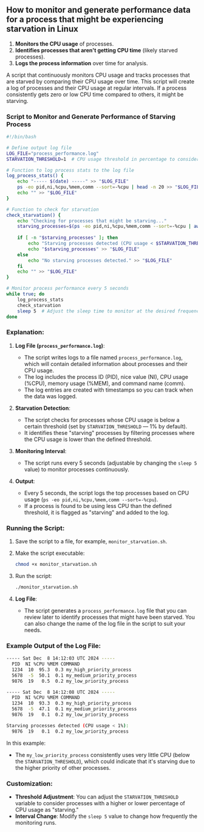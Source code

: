 ## How to monitor and generate performance data for a process that might be experiencing starvation in Linux

1. **Monitors the CPU usage** of processes.
2. **Identifies processes that aren't getting CPU time** (likely starved processes).
3. **Logs the process information** over time for analysis.

A script that continuously monitors CPU usage and tracks processes that are starved by comparing their CPU usage over time.
This script will create a log of processes and their CPU usage at regular intervals.
If a process consistently gets zero or low CPU time compared to others, it might be starving.

### Script to Monitor and Generate Performance of Starving Process

```bash
#!/bin/bash

# Define output log file
LOG_FILE="process_performance.log"
STARVATION_THRESHOLD=1  # CPU usage threshold in percentage to consider a process starving (e.g., 1%)

# Function to log process stats to the log file
log_process_stats() {
    echo "----- $(date) -----" >> "$LOG_FILE"
    ps -eo pid,ni,%cpu,%mem,comm --sort=-%cpu | head -n 20 >> "$LOG_FILE"
    echo "" >> "$LOG_FILE"
}

# Function to check for starvation
check_starvation() {
    echo "Checking for processes that might be starving..."
    starving_processes=$(ps -eo pid,ni,%cpu,%mem,comm --sort=-%cpu | awk -v threshold=$STARVATION_THRESHOLD '$3 < threshold {print $0}')
    
    if [ -n "$starving_processes" ]; then
        echo "Starving processes detected (CPU usage < $STARVATION_THRESHOLD%):" >> "$LOG_FILE"
        echo "$starving_processes" >> "$LOG_FILE"
    else
        echo "No starving processes detected." >> "$LOG_FILE"
    fi
    echo "" >> "$LOG_FILE"
}

# Monitor process performance every 5 seconds
while true; do
    log_process_stats
    check_starvation
    sleep 5  # Adjust the sleep time to monitor at the desired frequency
done
```

### Explanation:

1. **Log File (`process_performance.log`)**: 
   - The script writes logs to a file named `process_performance.log`, which will contain detailed information about processes and their CPU usage.
   - The log includes the process ID (PID), nice value (NI), CPU usage (%CPU), memory usage (%MEM), and command name (comm).
   - The log entries are created with timestamps so you can track when the data was logged.

2. **Starvation Detection**:
   - The script checks for processes whose CPU usage is below a certain threshold (set by `STARVATION_THRESHOLD` — 1% by default). 
   - It identifies these "starving" processes by filtering processes where the CPU usage is lower than the defined threshold.

3. **Monitoring Interval**:
   - The script runs every 5 seconds (adjustable by changing the `sleep 5` value) to monitor processes continuously.

4. **Output**:
   - Every 5 seconds, the script logs the top processes based on CPU usage (`ps -eo pid,ni,%cpu,%mem,comm --sort=-%cpu`).
   - If a process is found to be using less CPU than the defined threshold, it is flagged as "starving" and added to the log.

### Running the Script:

1. Save the script to a file, for example, `monitor_starvation.sh`.
2. Make the script executable:
   ```bash
   chmod +x monitor_starvation.sh
   ```
3. Run the script:
   ```bash
   ./monitor_starvation.sh
   ```

4. **Log File**:
   - The script generates a `process_performance.log` file that you can review later to identify processes that might have been starved. You can also change the name of the log file in the script to suit your needs.

### Example Output of the Log File:

```bash
----- Sat Dec  8 14:12:03 UTC 2024 -----
  PID  NI %CPU %MEM COMMAND
  1234  10  95.3  0.3 my_high_priority_process
  5678  -5  50.1  0.1 my_medium_priority_process
  9876  19   0.5  0.2 my_low_priority_process

----- Sat Dec  8 14:12:08 UTC 2024 -----
  PID  NI %CPU %MEM COMMAND
  1234  10  93.3  0.3 my_high_priority_process
  5678  -5  47.1  0.1 my_medium_priority_process
  9876  19   0.1  0.2 my_low_priority_process

Starving processes detected (CPU usage < 1%):
  9876  19   0.1  0.2 my_low_priority_process
```

In this example:
- The `my_low_priority_process` consistently uses very little CPU (below the `STARVATION_THRESHOLD`), which could indicate that it's starving due to the higher priority of other processes.

### Customization:
- **Threshold Adjustment**: You can adjust the `STARVATION_THRESHOLD` variable to consider processes with a higher or lower percentage of CPU usage as "starving."
- **Interval Change**: Modify the `sleep 5` value to change how frequently the monitoring runs.
